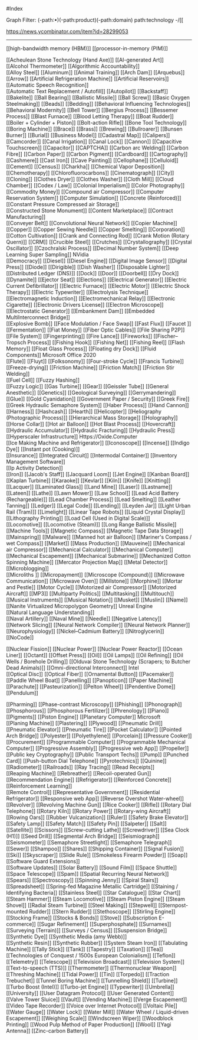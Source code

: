 #Index

Graph Filter:
(-path:•)(-path:product)(-path:domain)
path:technology
-/\[\[

https://news.ycombinator.com/item?id=28299053




---
[[high-bandwidth memory (HBM)]]
[[processor-in-memory (PIM)]]

[[Acheulean Stone Technology (Hand Axe)]]
[[AI-generated Art]]	
[[Alcohol Thermometer]]
[[Algorithmic Accountability]]	
[[Alloy Steel]]
[[Aluminum]]
[[Animal Training]]	
[[Arch Dam]]
[[Arquebus]]
[[Arrow]]
[[Artificial Refrigeration Machine]]
[[Artificial Reservoirs]]
[[Automatic Speech Recognition]]	
[[Automatic Text Replacement / Autofill]]
[[Autopilot]]
[[Backstaff]]
[[Bakelite]]
[[Ball Bearing]]
[[Ballistic Missile]]
[[Ball Screw]]
[[Basic Oxygen Steelmaking]]
[[Beads]]
[[Bedding]]
[[Behavioral Influencing Technologies]]
[[Behavioral Modernity]]
[[Bell Tower]]
[[Bergius Process]]
[[Bessemer Process]]
[[Blast Furnace]]
[[Blood Letting Therapy]]
[[Boat Rudder]]
[[Boiler + Cylinder + Piston]]
[[Bolt-action Rifle]]
[[Bone Tool Technology]]
[[Boring Machine]]
[[Brace]]
[[Brass]]
[[Brewing]]
[[Bullroarer]]
[[Bunsen Burner]]
[[Burial]]
[[Business Model]]
[[Cadastral Map]]
[[Calipers]]
[[Camcorder]]
[[Canal Irrigation]]
[[Canal Lock]]
[[Cannon]]
[[Capacitive Touchscreen]]
[[Capacitor]]
[[CAPTCHA]]
[[Carbon arc Welding]]
[[Carbon Fibre]]
[[Carbon Paper]]
[[Carbon Pigment]]
[[Cardboard]]
[[Cartography]]
[[Cashmere]]
[[Cast Iron]]
[[Cave Painting]]
[[Cellophane]]
[[Celluloid]]
[[Cement]]
[[Census]]
[[Charkha]]
[[Chemical Vapor Deposition]]
[[Chemotherapy]]
[[Chlorofluorocarbons]]
[[Cinematograph]]
[[City]]
[[Cloning]]
[[Clothes Dryer]]
[[Clothes Washer]]
[[Cloth Mill]]
[[Cloud Chamber]]
[[Codex / Law]]
[[Colonial Imperialism]]
[[Color Photography]]
[[Commodity Money]]
[[Compound air Compressor]]
[[Computer Reservation System]]
[[Computer Simulation]]
[[Concrete (Reinforced)]]
[[Constant Pressure Compressed air Storage]]	
[[Constructed Stone Monument]]
[[Content Marketplace]]
[[Contract Manufacturing]]	
[[Conveyer Belt]]
[[Convolutional Neural Network]]
[[Copier Machine]]
[[Copper]]
[[Copper Sewing Needle]]
[[Copper Smelting]]
[[Corporation]]
[[Cotton Cultivation]]
[[Crank and Connecting Rod]]
[[Crank Motion (Rotary Quern)]]
[[CRM]]	
[[Crucible Steel]]
[[Crutches]]
[[Crystallography]]
[[Crystal Oscillator]]
[[Czochralski Process]]
[[Decimal Number System]]
[[Deep Learning Super Sampling]]	NVidia	
[[Democracy]]
[[Diesel]]
[[Diesel Engine]]
[[Digital Image Sensor]]
[[Digital Press]]
[[Diode]]
[[Dirigible]]
[[Dish Washer]]
[[Disposable Lighter]]
[[Distributed Ledger (DNS)]]
[[Dock]]
[[Door]]
[[Doorbell]]
[[Dry Dock]]
[[Dynamite]]
[[Ejector Seat]]
[[Elections]]
[[Electrical Generator]]
[[Electric Current Defibrillator]]
[[Electric Furnace]]
[[Electric Motor]]
[[Electric Shock Therapy]]
[[Electric Typewriter]]
[[Electrolysis Technique]]
[[Electromagnetic Induction]]
[[Electromechanical Relay]]
[[Electronic Cigarette]]
[[Electronic Drivers License]]
[[Electron Microscope]]
[[Electrostatic Generator]]
[[Embankment Dam]]
[[Embedded MultiInterconnect Bridge]]	
[[Explosive Bomb]]
[[Face Modulation / Face Swap]]	
[[Fast Flux]]
[[Faucet ]]
[[Fermentation]]
[[Fiat Money]]
[[Fiber Optic Cables]]
[[File Sharing P2P]]
[[File System]]
[[Fingerprinting]]
[[Fire Lance]]
[[Fireworks]]
[[Fischer–Tropsch Process]]
[[Fishing Hook]]
[[Fishing Net]]
[[Fishing Reel]]
[[Flash Memory]]
[[Float Glass Process]]
[[Floating dry Dock]]
[[Fluid Components]]	Microsoft Office 2020	
[[Flute]]
[[Fluyt]]
[[Folksonomy]]
[[Four-stroke Cycle]]
[[Francis Turbine]]
[[Freeze-drying]]
[[Friction Machine]]
[[Friction Match]]
[[Friction Stir Welding]]	
[[Fuel Cell]]
[[Fuzzy Hashing]]	
[[Fuzzy Logic]]	
[[Gas Turbine]]
[[Gear]]
[[Geissler Tube]]
[[General Anesthetic]]
[[Genetics]]
[[Geological Surveying]]
[[Gerrymandering]]
[[Glue]]
[[Gold Cyanidation]]
[[Government Paper / Security]]
[[Greek Fire]]
[[Greek Hydraulic Semaphore System]]
[[Haber Process]]
[[Hand Cannon]]
[[Harness]]
[[Hashcash]]
[[Hearth]]
[[Helicopter]]
[[Heliography (Photographic Process)]]
[[Hierarchical Mass Storage]]
[[Holography]]
[[Horse Collar]]
[[Hot air Balloon]]
[[Hot Blast Process]]
[[Hovercraft]]
[[Hydraulic Accumulator]]
[[Hydraulic Fracturing]]
[[Hydraulic Press]]
[[Hyperscaler Infrastructure]] Https://Oxide.Computer	
[[Ice Making Machine and Refrigerator]]
[[Iconoscope]]
[[Incense]]
[[Indigo Dye]]
[[Instant pot (Cooking)]]	
[[Insurance]]
[[Integrated Circuit]]
[[Intermodal Container]]
[[Inventory Management Software]]	
[[Ip Activity Detection]]	
[[Iron]]
[[Jacob's Staff]]
[[Jacquard Loom]]
[[Jet Engine]]
[[Kanban Board]]
[[Kaplan Turbine]]
[[Karaoke]]
[[Kevlar]]
[[Kiln]]
[[Knife]]
[[Knitting]]
[[Lacquer]]
[[Laminated Glass]]
[[Land Mine]]
[[Laser]]
[[Lastname]]
[[Lateen]]
[[Lathe]]
[[Lawn Mower]]
[[Law School]]
[[Lead Acid Battery (Rechargeable)]]
[[Lead Chamber Process]]
[[Lead Smelting]]
[[Leather Tanning]]
[[Ledger]]
[[Legal Code]]
[[Lending]]
[[Leyden Jar]]
[[Light Urban Rail (Tram)]]
[[Limelight]]
[[Linear Tape Robots]]
[[Liquid Crystal Display]]
[[Lithography Printing]]
[[Load Cell (Used in Digital Scale)]]	
[[Locomotive]]
[[Locomotive (Steam)]]
[[Long Range Ballistic Missile]]
[[Machine Tools]]
[[Magnetic Compass]]
[[Magnetic Tape Data Storage]]
[[Mainspring]]
[[Malware]]
[[Manned hot air Balloon]]
[[Mariner's Compass / wet Compass]]
[[Market]]
[[Mass Production]]
[[Mauveine]]
[[Mechanical air Compressor]]
[[Mechanical Calculator]]
[[Mechanical Computer]]
[[Mechanical Escapement]]
[[Mechanical Submarine]]
[[Mechanized Cotton Spinning Machine]]
[[Mercator Projection Map]]
[[Metal Detector]]
[[Microblogging]]	
[[Microliths ]]
[[Micropayment]]
[[Microscope (Compound)]]
[[Microwave Communication]]
[[Microwave Oven]]
[[Millstone]]
[[Morphine]]
[[Mortar and Pestle]]
[[Motor Cycle]]
[[Motorized air Compressor]]
[[Motorized Aircraft]]
[[MP3]]
[[Multiparty Politics]]
[[Multitasking]]
[[Multitouch]]
[[Musical Instruments]]
[[Musical Notation]]
[[Musket]]
[[Muslin]]
[[Name]]
[[Nanite Virtualized Micropolygon Geometry]]	Unreal Engine	
[[Natural Language Understanding]]	
[[Naval Artillery]]
[[Naval Mine]]
[[Needle]]
[[Negative Latency]]	
[[Network Slicing]]
[[Neural Network Compiler]]
[[Neural Network Planner]]
[[Neurophysiology]]
[[Nickel–Cadmium Battery]]
[[Nitroglycerin]]
[[NoCode]]	

[[Nuclear Fission]]
[[Nuclear Power]]
[[Nuclear Power Reactor]]
[[Ocean Liner]]
[[Octant]]
[[Offset Press]]
[[Oil]]
[[Oil Lamps]]
[[Oil Refining]]
[[Oil Wells / Borehole Drilling]]
[[Olduvai Stone Technology (Scrapers; to Butcher Dead Animals)]]
[[Omni-directional Interconnect]]	Intel	
[[Optical Disc]]
[[Optical Fiber]]
[[Ornamental Button]]
[[Pacemaker]]
[[Paddle Wheel Boat]]
[[Panelling]]
[[Panopticon]]
[[Paper Machine]]
[[Parachute]]
[[Pasteurization]]
[[Pelton Wheel]]
[[Pendentive Dome]]
[[Pendulum]]

[[Pharming]]
[[Phase-contrast Microscopy]]
[[Phishing]]
[[Phonograph]]
[[Phosphorous]]
[[Phosphorous Fertilizer]]
[[Phrenology]]
[[Piano]]
[[Pigments]]
[[Piston Engine]]
[[Planetary Computer]]	Microsoft	
[[Planing Machine]]
[[Plastering]]
[[Plywood]]
[[Pneumatic Drill]]
[[Pneumatic Elevator]]
[[Pneumatic Tire]]
[[Pocket Calculator]]
[[Pointed Arch Bridge]]
[[Polyester]]
[[Polyethylene]]
[[Porcelain]]
[[Pressure Cooker]]
[[Procurement]]
[[Programmable Computer]]
[[Programmable Mechanical Computer]]
[[Progressive Assembly]]
[[Progressive web App]]
[[Propeller]]
[[Public key Cryptography]]
[[Public Transport Techs]]
[[Pump]]
[[Punched Card]]
[[Push-button Dial Telephone]]
[[Pyrotechnics]]
[[Quinine]]
[[Radiometer]]
[[Railroads]]
[[Ray Tracing]]
[[Read Receipts]]	
[[Reaping Machine]]
[[Rebreather]]
[[Recoil-operated Gun]]
[[Recommendation Engine]]
[[Refrigerator]]
[[Reinforced Concrete]]
[[Reinforcement Learning]]	
[[Remote Control]]
[[Representative Government]]
[[Residential Refrigerator]]
[[Responsive web App]]
[[Reverse Overshot Water-wheel]]
[[Revolver]]
[[Revolving Machine Gun]]
[[Rice Cooker]]	
[[Rifle]]
[[Rotary Dial Telephone]]
[[Rotary Kiln]]
[[Rotary Power]]
[[Rotary-wing Aircraft]]
[[Rowing Oars]]
[[Rubber Vulcanization]]
[[Ruler]]
[[Safety Brake Elevator]]
[[Safety Lamp]]
[[Safety Match]]
[[Safety Pin]]
[[Salpeter]]
[[Salt]]
[[Satellite]]
[[Scissors]]
[[Screw-cutting Lathe]]
[[Screwdriver]]
[[Sea Clock (H1)]]
[[Seed Drill]]
[[Segmental Arch Bridge]]
[[Seismiograph]]
[[Seismometer]]
[[Semaphore Streetlight]]
[[Semaphore Telegraph]]
[[Sewer]]
[[Shampoo]]
[[Shares]]
[[Shipping Container]]
[[Signal Fusion]]
[[Ski]]
[[Skyscraper]]
[[Slide Rule]]
[[Smokeless Firearm Powder]]
[[Soap]]
[[Software Guard Extensions]]	
[[Software Updates]]
[[Solar Battery]]
[[Sound Film]]
[[Space Shuttle]]
[[Space Telescope]]
[[Spam]]
[[Spatial Recurring Neural Network]]
[[Spears]]
[[Spectroscopy]]
[[Spinning Jenny]]
[[Spiral Stairs]]
[[Spreadsheet]]
[[Spring-fed Magazine Metallic Cartridge]]
[[Staining / Identifying Bacteria]]
[[Stainless Steel]]
[[Star Catalogue]]
[[Star Chart]]
[[Steam Hammer]]
[[Steam Locomotive]]
[[Steam Piston Engine]]
[[Steam Shovel]]
[[Radial Steam Turbine]]
[[Steel Making]]
[[Stepwell]]
[[Sternpost-mounted Rudder]]
[[Stern Rudder]]
[[Stethoscope]]
[[Stirling Engine]]
[[Stocking Frame]]
[[Stocks & Bonds]]
[[Stove]]
[[Subscription E-commerce]]	
[[Sugar Refinement]]
[[Superphosphate]]
[[Surnames]]
[[Surveying (Terrain)]]
[[Surveys / Census]]
[[Suspension Bridge]]
[[Synthetic Dye]]
[[Synthetic Media (amy Webb)]]	
[[Synthetic Resin]]
[[Synthetic Rubber]]
[[System Steam Iron]]
[[Tabulating Machine]]
[[Tally Stick]]
[[Tank]]
[[Tapestry]]
[[Taxation]]
[[Tea]]
[[Technologies of Conquest / 1500s European Colonialism]]
[[Teflon]]
[[Telemetry]]
[[Telescope]]
[[Television Broadcast]]
[[Television System]]
[[Text-to-speech (TTS)]]
[[Thermometer]]
[[Thermonuclear Weapon]]
[[Threshing Machine]]
[[Tidal Power]]
[[Tin]]
[[Torpedo]]
[[Traction Trebuchet]]
[[Tunnel Boring Machine]]
[[Tunnelling Shield]]
[[Turbine]]
[[Turbo Boost (Intel)]]	
[[Turbo-jet Engine]]
[[Typewriter]]
[[Umbrella]]
[[University]]
[[User Datagram Protocol]]
[[User Generated Content]]
[[Valve Tower Sluice]]
[[Vault]]
[[Vending Machine]]
[[Verge Escapement]]
[[Video Tape Recorder]]
[[Voice over Internet Protocol]]
[[Voltaic Pile]]
[[Water Gauge]]
[[Water Lock]]
[[Water Mill]]
[[Water Wheel / Liquid-driven Escapement]]
[[Weighing Scale]]
[[Windscreen Wiper]]
[[Woodblock Printing]]
[[Wood Pulp Method of Paper Production]]
[[Wool]]
[[Yagi Antenna]]
[[Zinc-carbon Battery]]
